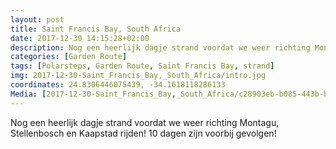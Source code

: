 ```yaml
---
layout: post
title: Saint Francis Bay, South Africa
date: 2017-12-30 14:15:28+02:00
description: Nog een heerlijk dagje strand voordat we weer richting Montagu, Stellenbosch en Kaapstad rijden! 10 dagen zijn voorbij gevolgen! 
categories: [Garden Route]
tags: [Polarsteps, Garden Route, Saint Francis Bay, strand]
img: 2017-12-30-Saint_Francis_Bay,_South_Africa/intro.jpg
coordinates: 24.8306446075439, -34.1618118286133
Media: [2017-12-30-Saint_Francis_Bay,_South_Africa/c28903eb-b085-443b-b3d4-bec05a69b24c_large_image.jpg, 2017-12-30-Saint_Francis_Bay,_South_Africa/cb94aed8-6a5f-4d2f-9e83-6eabf82f816d_large_image.jpg, 2017-12-30-Saint_Francis_Bay,_South_Africa/4a991668-ef3e-4f69-ab15-36163c87beab_large_image.jpg]
---
```

Nog een heerlijk dagje strand voordat we weer richting Montagu, Stellenbosch en Kaapstad rijden! 
10 dagen zijn voorbij gevolgen! 